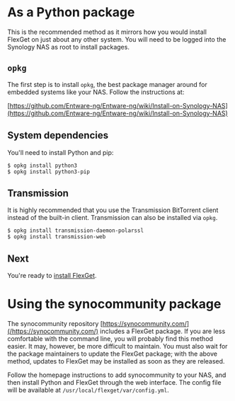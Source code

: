 # As a Python package
This is the recommended method as it mirrors how you would install FlexGet on just about any other system. You will need to be logged into the Synology NAS as root to install packages.

## `opkg`
The first step is to install `opkg`, the best package manager around for embedded systems like your NAS. Follow the instructions at:

[https://github.com/Entware-ng/Entware-ng/wiki/Install-on-Synology-NAS](https://github.com/Entware-ng/Entware-ng/wiki/Install-on-Synology-NAS)

## System dependencies
You'll need to install Python and pip:

```
$ opkg install python3
$ opkg install python3-pip
```

## Transmission
It is highly recommended that you use the Transmission BitTorrent client instead of the built-in client. Transmission can also be installed via `opkg`.

```
$ opkg install transmission-daemon-polarssl
$ opkg install transmission-web
```

## Next
You're ready to [install FlexGet](/InstallWizard/SynologyNAS/FlexGet).

  

# Using the synocommunity package
The synocommunity repository [https://synocommunity.com/](/https://synocommunity.com/) includes a FlexGet package. If you are less comfortable with the command line, you will probably find this method easier. It may, however, be more difficult to maintain. You must also wait for the package maintainers to update the FlexGet package; with the above method, updates to FlexGet may be installed as soon as they are released.

Follow the homepage instructions to add synocommunity to your NAS, and then install Python and FlexGet through the web interface. The config file will be available at `/usr/local/flexget/var/config.yml`.
